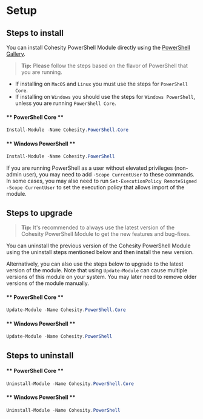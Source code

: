 # Setup

## Steps to install

You can install Cohesity PowerShell Module directly using the [PowerShell Gallery](https://www.powershellgallery.com/packages?q=cohesity).

  > **Tip:** Please follow the steps based on the flavor of PowerShell that you are running.
  * If installing on `MacOS` and `Linux` you must use the steps for `PowerShell Core`.
  * If installing on `Windows` you should use the steps for `Windows PowerShell`, unless you are running `PowerShell Core`.

<!-- tabs:start -->

#### ** PowerShell Core **

  ```powershell
  Install-Module -Name Cohesity.PowerShell.Core
  ```

#### ** Windows PowerShell **

  ```powershell
  Install-Module -Name Cohesity.PowerShell
  ```

<!-- tabs:end -->

  If you are running PowerShell as a user without elevated privileges (non-admin user), you may need to add `-Scope CurrentUser` to these commands. In some cases, you may also need to run `Set-ExecutionPolicy RemoteSigned -Scope CurrentUser` to set the execution policy that allows import of the module.

## Steps to upgrade

> **Tip:** It's recommended to always use the latest version of the Cohesity PowerShell Module to get the new features and bug-fixes.

You can uninstall the previous version of the Cohesity PowerShell Module using the uninstall steps mentioned below and then install the new version.

Alternatively, you can also use the steps below to upgrade to the latest version of the module. Note that using `Update-Module` can cause multiple versions of this module on your system. You may later need to remove older versions of the module manually.

<!-- tabs:start -->

#### ** PowerShell Core **

  ```powershell
  Update-Module -Name Cohesity.PowerShell.Core
  ```

#### ** Windows PowerShell **

  ```powershell
  Update-Module -Name Cohesity.PowerShell
  ```

<!-- tabs:end -->

## Steps to uninstall

<!-- tabs:start -->

#### ** PowerShell Core **

  ```powershell
  Uninstall-Module -Name Cohesity.PowerShell.Core
  ```

#### ** Windows PowerShell **

  ```powershell
  Uninstall-Module -Name Cohesity.PowerShell
  ```

<!-- tabs:end -->

